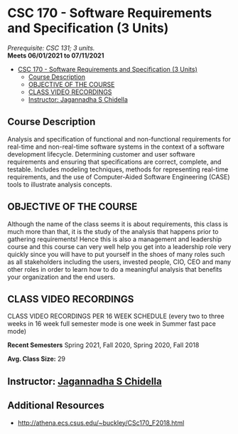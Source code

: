 # CSC 170 - Software Requirements and Specification (3 Units)

_Prerequisite: CSC 131; 3 units._\
**Meets 06/01/2021 to 07/11/2021**

- [CSC 170 - Software Requirements and Specification (3 Units)](#csc-170---software-requirements-and-specification-3-units)
  - [Course Description](#course-description)
  - [OBJECTIVE OF THE COURSE](#objective-of-the-course)
  - [CLASS VIDEO RECORDINGS](#class-video-recordings)
  - [Instructor: Jagannadha S Chidella](#instructor-jagannadha-s-chidella)

## Course Description

Analysis and specification of functional and non-functional requirements for real-time
and non-real-time software systems in the context of a software development lifecycle.
Determining customer and user software requirements and ensuring that specifications
are correct, complete, and testable. Includes modeling techniques, methods for
representing real-time requirements, and the use of Computer-Aided Software
Engineering (CASE) tools to illustrate analysis concepts.

## OBJECTIVE OF THE COURSE

Although the name of the class seems it is about requirements,
this class is much more than that, it is the study of the analysis that happens
prior to gathering requirements! Hence this is also a management and leadership
course and this course can very well help you get into a leadership role very
quickly since you will have to put yourself in the shoes of many roles such as
all stakeholders including the users, invested people, CIO, CEO and many other
roles in order to learn how to do a meaningful analysis that benefits your
organization and the end users.

## CLASS VIDEO RECORDINGS

CLASS VIDEO RECORDINGS PER 16 WEEK SCHEDULE
(every two to three weeks in 16 week full semester mode is one week in Summer fast pace mode)

**Recent Semesters**
Spring 2021, Fall 2020, Spring 2020, Fall 2018

**Avg. Class Size:** 29

## Instructor: [Jagannadha S Chidella](https://directory.csus.edu/searchResult.jsp?deptId=29&treeLNum=4&act=people&popWin=true)

## Additional Resources

- <http://athena.ecs.csus.edu/~buckley/CSc170_F2018.html>
